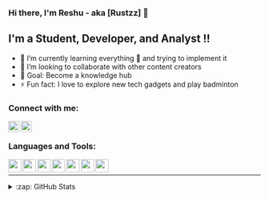### Hi there, I'm Reshu - aka [Rustzz] 👋

## I'm a Student, Developer, and Analyst  !!

- 🌱 I’m currently learning everything 🤣 and trying to implement it 
- 👯 I’m looking to collaborate with other content creators
- 🥅 Goal: Become a knowledge hub
- ⚡ Fun fact: I love to explore new tech gadgets and play badminton

### Connect with me:

[<img align="left" alt="codeSTACKr | LinkedIn" width="22px" src="https://cdn-icons-png.flaticon.com/512/174/174857.png" />][linkedin]
[<img align="left" alt="codeSTACKr | Instagram" width="22px" src="https://cdn-icons-png.flaticon.com/512/1384/1384063.png" />][instagram]

<br />

### Languages and Tools:

<img align="left"  width="26px" bg='white' src="https://cdn-icons-png.flaticon.com/512/3098/3098090.png" />
<img align="left" width="26px" bg='white' src="https://img.icons8.com/external-wanicon-flat-wanicon/64/000000/external-sql-server-big-data-wanicon-flat-wanicon.png" />
<img align="left" bg='white' width="26px" src="https://cdn-icons-png.flaticon.com/512/4785/4785958.png" />
<img align="left"  bg='white' width="26px" src="https://cdn-icons-png.flaticon.com/512/4500/4500935.png" />
<img align="left"  bg='white' width="26px" src="https://img.icons8.com/officel/80/000000/selenium-test-automation.png" />
<img align="left"  bg='white' width="26px" src="https://img.icons8.com/color/96/000000/tensorflow.png" />
<img align="left"  bg='white' width="26px" src="https://img.icons8.com/fluency/96/000000/visual-studio-code-2019.png"/>

<br />



---
<details>
  <summary>:zap: GitHub Stats</summary>

  <img align="left" alt="Rustzz's GitHub Stats" src="https://github-readme-stats.vercel.app/api?username=Rustzz-27&show_icons=true&hide_border=true" />


</details>


[linkedin]: https://www.linkedin.com/in/reshu-agarwal-393ba9187/
[instagram]: https://www.instagram.com/rust_em_all/

